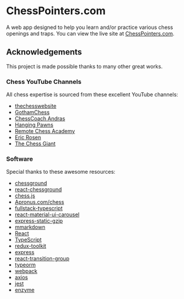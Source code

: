 [//]: # "The README.md file is auto-generated using the mmarkdown npm package"
[//]: # "This is done as part of the `npm run build` script"
[//]: # "To make changes to README.md, edit readme.md and/or readme.js"
[//]: # "Learn more at https://www.npmjs.com/package/mmarkdown"
# ChessPointers.com

A web app designed to help you learn and/or practice various chess openings and traps. You
can view the live site at [ChessPointers.com](http://www.chesspointers.com).

## Acknowledgements

This project is made possible thanks to many other great works. 

### Chess YouTube Channels

All chess expertise is sourced from these excellent YouTube channels:

- [thechesswebsite](https://www.youtube.com/channel/UCHz5JQAUSkjxrosDIWCtEdw)
- [GothamChess](https://www.youtube.com/channel/UCQHX6ViZmPsWiYSFAyS0a3Q)
- [ChessCoach Andras](https://www.youtube.com/channel/UCcYZTGsTO5TbCaA1O0wcBzw)
- [Hanging Pawns](https://www.youtube.com/channel/UCkJdvwRC-oGPhRHW_XPNokg)
- [Remote Chess Academy](https://www.youtube.com/channel/UCsKZ2yOsgfNxln8xH5WkGvg)
- [Eric Rosen](https://www.youtube.com/channel/UCXy10-NEFGxQ3b4NVrzHw1Q)
- [The Chess Giant](https://www.youtube.com/channel/UC9kP6NUvOS4_E7az0nfl7TQ)

### Software

Special thanks to these awesome resources:

- [chessground](https://github.com/ornicar/chessground)
- [react-chessground](https://github.com/ruilisi/react-chessground)
- [chess.js](https://github.com/jhlywa/chess.js)
- [Apronus.com/chess](https://www.apronus.com/chess)
- [fullstack-typescript](https://github.com/gilamran/fullstack-typescript)
- [react-material-ui-carousel](https://github.com/Learus/react-material-ui-carousel)
- [express-static-gzip](https://github.com/tkoenig89/express-static-gzip)
- [mmarkdown](https://github.com/albinotonnina/mmarkdown)
- [React](https://github.com/facebook/react)
- [TypeScript](https://github.com/microsoft/TypeScript)
- [redux-toolkit](https://github.com/reduxjs/redux-toolkit)
- [express](https://github.com/expressjs/express)
- [react-transition-group](https://github.com/reactjs/react-transition-group)
- [typeorm](https://github.com/typeorm/typeorm)
- [webpack](https://github.com/webpack/webpack)
- [axios](https://github.com/axios/axios)
- [jest](https://github.com/facebook/jest)
- [enzyme](https://github.com/enzymejs/enzyme)

